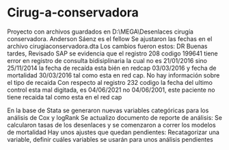 # Cirug-a-conservadora
Proyecto con archivos guardados en D:\MEGA\Desenlaces cirugía conservadora. Anderson Sáenz es el fellow
Se ajustaron las fechas en el archivo cirugiaconservadora.dta
Los cambios fueron estos:
DR Buenas tardes, 
Revisado SAP 
se evidencia que el registro 208 codigo 199641 tiene error en registro de consulta bidisiplinaria
la cual no es 21/01/2016  sino  25/11/2014   la fecha de recaída esta bién en redcap 03/03/2016 y fecha de mortalidad 30/03/2016 tal como esta en red cap. No hay información sobre el tipo de recaida
Con respecto al registro 232 codigo la fecha del ultimo control esta mal digitada, es 04/06/2021 no 04/06/2001, este paciente no tiene recaida tal como esta en el red cap

En la base de Stata se generaron nuevas variables categóricas para los análisis de Cox y logRank
Se actualizo documento de reporte de análisis: Se calcularon tasas de los desenlaces y se comenzaron a correr los modelos de mortalidad
Hay unos ajustes que quedan pendientes: Recatagorizar una variable, definir cuáles variables se usarán para unos análisis pendientes
